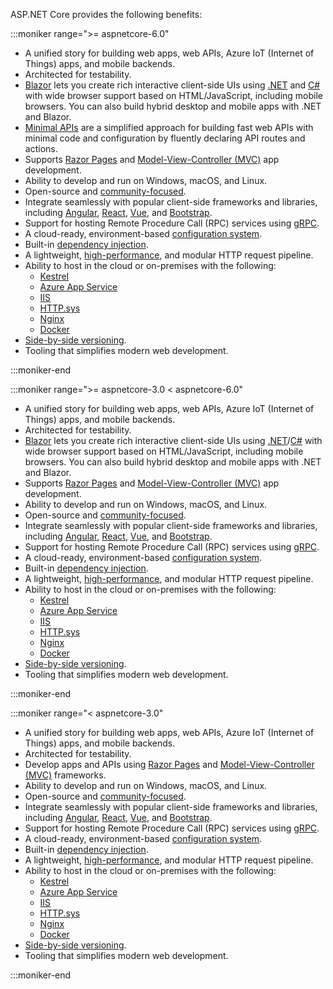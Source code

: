 ASP.NET Core provides the following benefits:

:::moniker range=">= aspnetcore-6.0"

<!-- AUTHOR NOTE: >=6.0 content showcases Blazor and 
                  Minimal APIs, demotes RP/MVC -->

* A unified story for building web apps, web APIs, Azure IoT (Internet of Things) apps, and mobile backends.
* Architected for testability.
* [Blazor](xref:blazor/index) lets you create rich interactive client-side UIs using [.NET](/dotnet/standard/tour) and [C#](/dotnet/csharp/) with wide browser support based on HTML/JavaScript, including mobile browsers. You can also build hybrid desktop and mobile apps with .NET and Blazor.
* [Minimal APIs](xref:fundamentals/minimal-apis) are a simplified approach for building fast web APIs with minimal code and configuration by fluently declaring API routes and actions.
* Supports [Razor Pages](xref:razor-pages/index) and [Model-View-Controller (MVC)](xref:mvc/overview) app development.
* Ability to develop and run on Windows, macOS, and Linux.
* Open-source and [community-focused](https://live.asp.net/).
* Integrate seamlessly with popular client-side frameworks and libraries, including [Angular](/visualstudio/javascript/tutorial-asp-net-core-with-angular), [React](/visualstudio/javascript/tutorial-asp-net-core-with-react), [Vue](/visualstudio/javascript/tutorial-asp-net-core-with-vue), and [Bootstrap](https://getbootstrap.com/). 
* Support for hosting Remote Procedure Call (RPC) services using [gRPC](xref:grpc/index).
* A cloud-ready, environment-based [configuration system](xref:fundamentals/configuration/index).
* Built-in [dependency injection](xref:fundamentals/dependency-injection).
* A lightweight, [high-performance](https://github.com/aspnet/benchmarks), and modular HTTP request pipeline.
* Ability to host in the cloud or on-premises with the following:
  * [Kestrel](xref:fundamentals/servers/kestrel)
  * [Azure App Service](https://azure.microsoft.com/products/app-service)
  * [IIS](xref:host-and-deploy/iis/index)
  * [HTTP.sys](xref:fundamentals/servers/httpsys)
  * [Nginx](xref:host-and-deploy/linux-nginx)
  * [Docker](xref:host-and-deploy/docker/index)
* [Side-by-side versioning](/dotnet/standard/choosing-core-framework-server#choose-net).
* Tooling that simplifies modern web development.

:::moniker-end

:::moniker range=">= aspnetcore-3.0 < aspnetcore-6.0"

<!-- AUTHOR NOTE: >=3.0 <6.0 content showcases Blazor, 
                  demotes RP/MVC, doesn't mention  
                  Minimal APIs -->

* A unified story for building web apps, web APIs, Azure IoT (Internet of Things) apps, and mobile backends.
* Architected for testability.
* [Blazor](xref:blazor/index) lets you create rich interactive client-side UIs using [.NET](/dotnet/standard/tour)/[C#](/dotnet/csharp/) with wide browser support based on HTML/JavaScript, including mobile browsers. You can also build hybrid desktop and mobile apps with .NET and Blazor.
* Supports [Razor Pages](xref:razor-pages/index) and [Model-View-Controller (MVC)](xref:mvc/overview) app development.
* Ability to develop and run on Windows, macOS, and Linux.
* Open-source and [community-focused](https://live.asp.net/).
* Integrate seamlessly with popular client-side frameworks and libraries, including [Angular](/visualstudio/javascript/tutorial-asp-net-core-with-angular), [React](/visualstudio/javascript/tutorial-asp-net-core-with-react), [Vue](/visualstudio/javascript/tutorial-asp-net-core-with-vue), and [Bootstrap](https://getbootstrap.com/). 
* Support for hosting Remote Procedure Call (RPC) services using [gRPC](xref:grpc/index).
* A cloud-ready, environment-based [configuration system](xref:fundamentals/configuration/index).
* Built-in [dependency injection](xref:fundamentals/dependency-injection).
* A lightweight, [high-performance](https://github.com/aspnet/benchmarks), and modular HTTP request pipeline.
* Ability to host in the cloud or on-premises with the following:
  * [Kestrel](xref:fundamentals/servers/kestrel)
  * [Azure App Service](https://azure.microsoft.com/products/app-service)
  * [IIS](xref:host-and-deploy/iis/index)
  * [HTTP.sys](xref:fundamentals/servers/httpsys)
  * [Nginx](xref:host-and-deploy/linux-nginx)
  * [Docker](xref:host-and-deploy/docker/index)
* [Side-by-side versioning](/dotnet/standard/choosing-core-framework-server#choose-net).
* Tooling that simplifies modern web development.

:::moniker-end

:::moniker range="< aspnetcore-3.0"

<!-- AUTHOR NOTE: >=3.0 <6.0 content focuses on RP/MVC, no Blazor, no Minimal APIs -->

* A unified story for building web apps, web APIs, Azure IoT (Internet of Things) apps, and mobile backends.
* Architected for testability.
* Develop apps and APIs using [Razor Pages](xref:razor-pages/index) and [Model-View-Controller (MVC)](xref:mvc/overview) frameworks.
* Ability to develop and run on Windows, macOS, and Linux.
* Open-source and [community-focused](https://live.asp.net/).
* Integrate seamlessly with popular client-side frameworks and libraries, including [Angular](/visualstudio/javascript/tutorial-asp-net-core-with-angular), [React](/visualstudio/javascript/tutorial-asp-net-core-with-react), [Vue](/visualstudio/javascript/tutorial-asp-net-core-with-vue), and [Bootstrap](https://getbootstrap.com/). 
* Support for hosting Remote Procedure Call (RPC) services using [gRPC](xref:grpc/index).
* A cloud-ready, environment-based [configuration system](xref:fundamentals/configuration/index).
* Built-in [dependency injection](xref:fundamentals/dependency-injection).
* A lightweight, [high-performance](https://github.com/aspnet/benchmarks), and modular HTTP request pipeline.
* Ability to host in the cloud or on-premises with the following:
  * [Kestrel](xref:fundamentals/servers/kestrel)
  * [Azure App Service](https://azure.microsoft.com/products/app-service)
  * [IIS](xref:host-and-deploy/iis/index)
  * [HTTP.sys](xref:fundamentals/servers/httpsys)
  * [Nginx](xref:host-and-deploy/linux-nginx)
  * [Docker](xref:host-and-deploy/docker/index)
* [Side-by-side versioning](/dotnet/standard/choosing-core-framework-server#choose-net).
* Tooling that simplifies modern web development.

:::moniker-end
